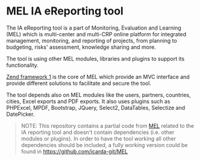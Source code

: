 # MEL IA eReporting tool
 
The IA eReporting tool is a part of Monitoring, Evaluation and Learning (MEL) which is multi-center and multi-CRP online platform for integrated management, monitoring, and reporting of projects, from planning to budgeting, risks' assessment, knowledge sharing and more.

The tool is using other MEL modules, libraries and plugins to support its functionality.

[Zend framework 1](https://framework.zend.com/manual/1.12/en/manual.html) is the core of MEL which provide an MVC interface and provide different solutions to facilitate and secure the tool.

The tool depends also on MEL modules like the users, partners, countries, cities, Excel exports and PDF exports. It also uses plugins such as PHPExcel, MPDF, Bootstrap, JQuery, Select2, DataTables, Selectize and DatePicker.

> NOTE: This repository contains a partial code from [MEL](https://github.com/icarda-git/MEL) related to the IA reporting tool and doesn't contain dependencies (i.e. other modules or plugins). In order to have the tool working all other dependencies should be included, a fully working version could be found in https://github.com/icarda-git/MEL
